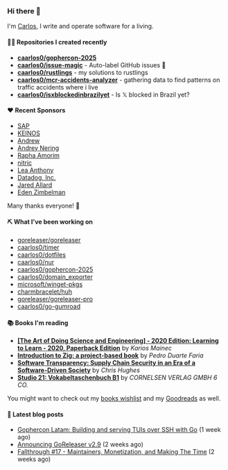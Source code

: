 ### Hi there 👋

I'm [Carlos](https://caarlos0.dev), I write and operate software for a living.

#### 👨‍💻 Repositories I created recently
- **[caarlos0/gophercon-2025](https://github.com/caarlos0/gophercon-2025)**
- **[caarlos0/issue-magic](https://github.com/caarlos0/issue-magic)** - Auto-label GitHub issues 🦀
- **[caarlos0/rustlings](https://github.com/caarlos0/rustlings)** - my solutions to rustlings
- **[caarlos0/mcr-accidents-analyzer](https://github.com/caarlos0/mcr-accidents-analyzer)** - gathering data to find patterns on traffic accidents where i live
- **[caarlos0/isxblockedinbrazilyet](https://github.com/caarlos0/isxblockedinbrazilyet)** - Is 𝕏 blocked in Brazil yet?


#### ❤️ Recent Sponsors
- [SAP](https://github.com/SAP)
- [KEINOS](https://github.com/KEINOS)
- [Andrew](https://github.com/wobondar)
- [Andrey Nering](https://github.com/andreynering)
- [Rapha Amorim](https://github.com/raphamorim)
- [nitric](https://github.com/nitrictech)
- [Lea Anthony](https://github.com/leaanthony)
- [Datadog, Inc.](https://github.com/DataDog)
- [Jared Allard](https://github.com/jaredallard)
- [Eden Zimbelman](https://github.com/zimeg)

Many thanks everyone! 🙏

#### ⛏️ What I've been working on

- [goreleaser/goreleaser](https://github.com/goreleaser/goreleaser)
- [caarlos0/timer](https://github.com/caarlos0/timer)
- [caarlos0/dotfiles](https://github.com/caarlos0/dotfiles)
- [caarlos0/nur](https://github.com/caarlos0/nur)
- [caarlos0/gophercon-2025](https://github.com/caarlos0/gophercon-2025)
- [caarlos0/domain_exporter](https://github.com/caarlos0/domain_exporter)
- [microsoft/winget-pkgs](https://github.com/microsoft/winget-pkgs)
- [charmbracelet/huh](https://github.com/charmbracelet/huh)
- [goreleaser/goreleaser-pro](https://github.com/goreleaser/goreleaser-pro)
- [caarlos0/go-gumroad](https://github.com/caarlos0/go-gumroad)

#### 📚 Books I'm reading
- **[[The Art of Doing Science and Engineering] - 2020 Edition: Learning to Learn - 2020, Paperback Edition](https://www.goodreads.com/book/show/155968362-the-art-of-doing-science-and-engineering---2020-edition)** by _Karios Mainec_
- **[Introduction to Zig: a project-based book](https://www.goodreads.com/book/show/220362789-introduction-to-zig)** by _Pedro Duarte Faria_
- **[Software Transparency: Supply Chain Security in an Era of a Software-Driven Society](https://www.goodreads.com/book/show/78919033-software-transparency)** by _Chris Hughes_
- **[Studio 21: Vokabeltaschenbuch B1](https://www.goodreads.com/book/show/51094341-studio-21)** by _CORNELSEN VERLAG GMBH 6 CO._

You might want to check out my
[books wishlist](https://www.amazon.com.br/hz/wishlist/ls/EB8P7VS717SV)
and my [Goodreads](https://www.goodreads.com/user/show/51005066-carlos-becker)
as well.

#### 📄 Latest blog posts
- [Gophercon Latam: Building and serving TUIs over SSH with Go](https://carlosbecker.com/posts/gophercon-latam-2025/) (1 week ago)
- [Announcing GoReleaser v2.9](https://carlosbecker.com/posts/goreleaser-v2.9/) (2 weeks ago)
- [Fallthrough #17 - Maintainers, Monetization, and Making The Time](https://carlosbecker.com/posts/fallthrough-e17/) (2 weeks ago)
